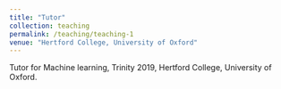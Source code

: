```yaml
---
title: "Tutor"
collection: teaching
permalink: /teaching/teaching-1
venue: "Hertford College, University of Oxford"
---
```

Tutor for Machine learning, Trinity 2019, Hertford College, University of Oxford.
